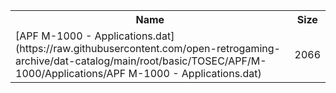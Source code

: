 <table>
<tr><th>Name</th><th>Size</th></tr>
<tr><td>[APF M-1000 - Applications.dat](https://raw.githubusercontent.com/open-retrogaming-archive/dat-catalog/main/root/basic/TOSEC/APF/M-1000/Applications/APF M-1000 - Applications.dat)</td><td>2066</td></tr>
</table>
